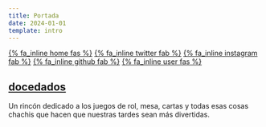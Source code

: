 ```yaml
---
title: Portada
date: 2024-01-01
template: intro
---
```


[{% fa_inline home fas %}](#home) [{% fa_inline twitter fab %}](https://twitter.com/docedados) [{% fa_inline instagram fab %}](https://instagram.com/docedados) [{% fa_inline github fab %}](https://github.com/docedados) [{% fa_inline user fas %}](/about)

## [docedados](/about)

Un rincón dedicado a los juegos de rol, mesa, cartas y todas esas cosas chachis que hacen que nuestras tardes sean más divertidas.
